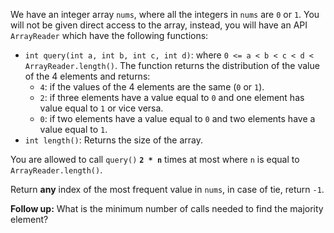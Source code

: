 We have an integer array `nums`, where all the integers in `nums` are `0` or `1`. You will not be given direct access to the array, instead, you will have an API `ArrayReader` which have the following functions:

- `int query(int a, int b, int c, int d)`: where `0 <= a < b < c < d < ArrayReader.length()`. The function returns the distribution of the value of the 4 elements and returns:
  + `4`: if the values of the 4 elements are the same (`0` or `1`).
  + `2`: if three elements have a value equal to `0` and one element has value equal to `1` or vice versa.
  + `0`: if two elements have a value equal to `0` and two elements have a value equal to `1`.
- `int length()`: Returns the size of the array.

You are allowed to call `query()` **`2 * n`** times at most where `n` is equal to `ArrayReader.length()`.

Return **any** index of the most frequent value in `nums`, in case of tie, return `-1`.

**Follow up:** What is the minimum number of calls needed to find the majority element?